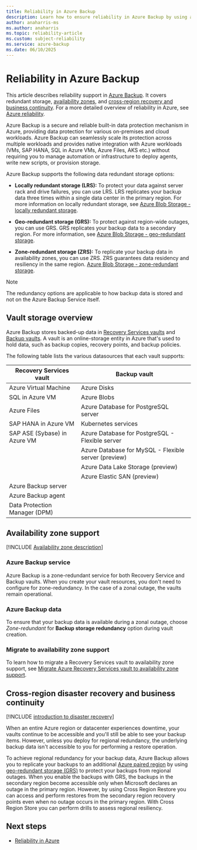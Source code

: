 ```yaml
---
title: Reliability in Azure Backup
description: Learn how to ensure reliability in Azure Backup by using availability zones and redundant storage options like LRS, GRS, and ZRS for data protection and recovery.
author: anaharris-ms
ms.author: anaharris
ms.topic: reliability-article
ms.custom: subject-reliability
ms.service: azure-backup
ms.date: 06/10/2025
---
```


<!--#Customer intent:  I want to understand reliability support in Azure Backup so that I can respond to and/or avoid failures in order to minimize downtime and data loss. -->


# Reliability in Azure Backup

This article describes reliability support in [Azure Backup](../backup/backup-overview.md). It covers redundant storage, [availability zones](#availability-zone-support), and [cross-region recovery and business continuity](#cross-region-disaster-recovery-and-business-continuity). For a more detailed overview of reliability in Azure, see [Azure reliability](/azure/architecture/framework/resiliency/overview).

Azure Backup is a secure and reliable built-in data protection mechanism in Azure, providing data protection for various on-premises and cloud workloads. Azure Backup can seamlessly scale its protection across multiple workloads and provides native integration with Azure workloads (VMs, SAP HANA, SQL in Azure VMs, Azure Files, AKS etc.) without requiring you to manage automation or infrastructure to deploy agents, write new scripts, or provision storage.

Azure Backup supports the following data redundant storage options:

- **Locally redundant storage (LRS):**  To protect your data against server rack and drive failures, you can use LRS. LRS replicates your backup data three times within a single data center in the primary region. For more information on locally redundant storage, see [Azure Blob Storage - locally redundant storage](/azure/storage/common/storage-redundancy#locally-redundant-storage).

- **Geo-redundant storage (GRS):** To protect against region-wide outages, you can use GRS. GRS replicates your backup data to a secondary region. For more information, see [Azure Blob Storage - geo-redundant storage](/azure/storage/common/storage-redundancy#geo-redundant-storage).

- **Zone-redundant storage (ZRS):**  To replicate your backup data in availability zones, you can use ZRS. ZRS guarantees data residency and resiliency in the same region. [Azure Blob Storage - zone-redundant storage](/azure/storage/common/storage-redundancy#zone-redundant-storage).

>[!NOTE]
>The redundancy options are applicable to how backup data is stored and not on the Azure Backup Service itself. 

## Vault storage overview

Azure Backup stores backed-up data in [Recovery Services vaults](/azure/backup/backup-azure-recovery-services-vault-overview) and [Backup vaults](/azure/backup/backup-vault-overview). A vault is an online-storage entity in Azure that's used to hold data, such as backup copies, recovery points, and backup policies. 

The following table lists the various datasources that each vault supports: 

| Recovery Services vault | Backup vault |
|-------|-------|
|Azure Virtual Machine| Azure Disks|
|SQL in Azure VM| Azure Blobs|
|Azure Files| Azure Database for PostgreSQL server|
|SAP HANA in Azure VM| Kubernetes services |
|SAP ASE (Sybase) in Azure VM | Azure Database for PostgreSQL - Flexible server |
|          | Azure Database for MySQL - Flexible server (preview) |
|        | Azure Data Lake Storage (preview) |
|      | Azure Elastic SAN (preview)
|Azure Backup server| |
|Azure Backup agent| |
|Data Protection Manager (DPM)| |

## Availability zone support

[!INCLUDE [Availability zone description](includes/reliability-availability-zone-description-include.md)]

### Azure Backup service

Azure Backup is a zone-redundant service for both Recovery Service and Backup vaults. When you create your vault resources, you don't need to configure for zone-redundancy. In the case of a zonal outage, the vaults remain operational.


### Azure Backup data

To ensure that your backup data is available during a zonal outage, choose *Zone-redundant* for **Backup storage redundancy** option during vault creation. 


### Migrate to availability zone support

To learn how to migrate a Recovery Services vault to availability zone support, see [Migrate Azure Recovery Services vault to availability zone support](./migrate-recovery-services-vault.md).

## Cross-region disaster recovery and business continuity

[!INCLUDE [introduction to disaster recovery](includes/reliability-disaster-recovery-description-include.md)]


When an entire Azure region or datacenter experiences downtime, your vaults continue to be accessible and you'll still be able to see your backup items. However, unless you deploy for regional redundancy, the underlying backup data isn't accessible to you for performing a restore operation.  

To achieve regional redundancy for your backup data, Azure Backup allows you to replicate your backups to an additional [Azure paired region](./regions-paired.md) by using [geo-redundant storage (GRS)](/azure/storage/common/storage-redundancy#geo-redundant-storage) to protect your backups from regional outages. When you enable the backups with GRS, the backups in the secondary region become accessible only when Microsoft declares an outage in the primary region. However, by using Cross Region Restore you can access and perform restores from the secondary region recovery points even when no outage occurs in the primary region. With Cross Region Store you can perform drills to assess regional resiliency. 

## Next steps

- [Reliability in Azure](./overview.md)
